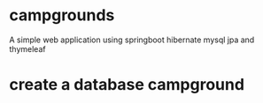 # campgrounds
A simple web application using springboot hibernate mysql jpa and thymeleaf

# create a database campground

